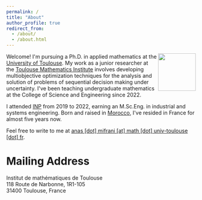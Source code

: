 ```yaml
---
permalink: /
title: "About"
author_profile: true
redirect_from: 
  - /about/
  - /about.html
---
```


<img align="right" width="100" height="100" src="http://www.fillmurray.com/100/100">

Welcome! I'm pursuing a Ph.D. in applied mathematics at the [University of Toulouse](https://en.univ-toulouse.fr/). My work as a junior researcher at the [Toulouse Mathematics Institute](https://math.univ-toulouse.fr/en/) involves developing multiobjective optimization techniques for the analysis and solution of problems of sequential decision making under uncertainty. I've been teaching undergraduate mathematics at the College of Science and Engineering since 2022.

I attended [INP](https://www.inp-toulouse.fr/en/index.html) from 2019 to 2022, earning an M.Sc.Eng. in industrial and systems engineering. Born and raised in [Morocco](https://en.wikipedia.org/wiki/Safi,_Morocco), I've resided in France for almost five years now.

Feel free to write to me at <a href="mailto:anas.mifrani@math.univ-toulouse.fr">anas [dot] mifrani [at] math [dot] univ-toulouse [dot] fr</a>.

# Mailing Address

Institut de mathématiques de Toulouse <br>
118 Route de Narbonne, 1R1-105 <br>
31400 Toulouse, France





